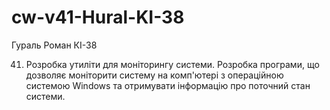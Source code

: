 # cw-v41-Hural-KI-38
Гураль Роман КІ-38


41. Розробка утиліти для моніторингу системи. Розробка програми, що дозволяє моніторити систему на комп'ютері з операційною системою Windows та отримувати інформацію про поточний стан системи.